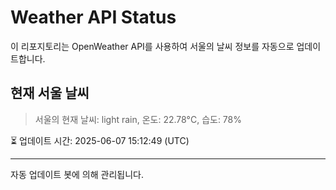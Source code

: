 
# Weather API Status

이 리포지토리는 OpenWeather API를 사용하여 서울의 날씨 정보를 자동으로 업데이트합니다.

## 현재 서울 날씨
> 서울의 현재 날씨: light rain, 온도: 22.78°C, 습도: 78%

⏳ 업데이트 시간: 2025-06-07 15:12:49 (UTC)

---
자동 업데이트 봇에 의해 관리됩니다.
